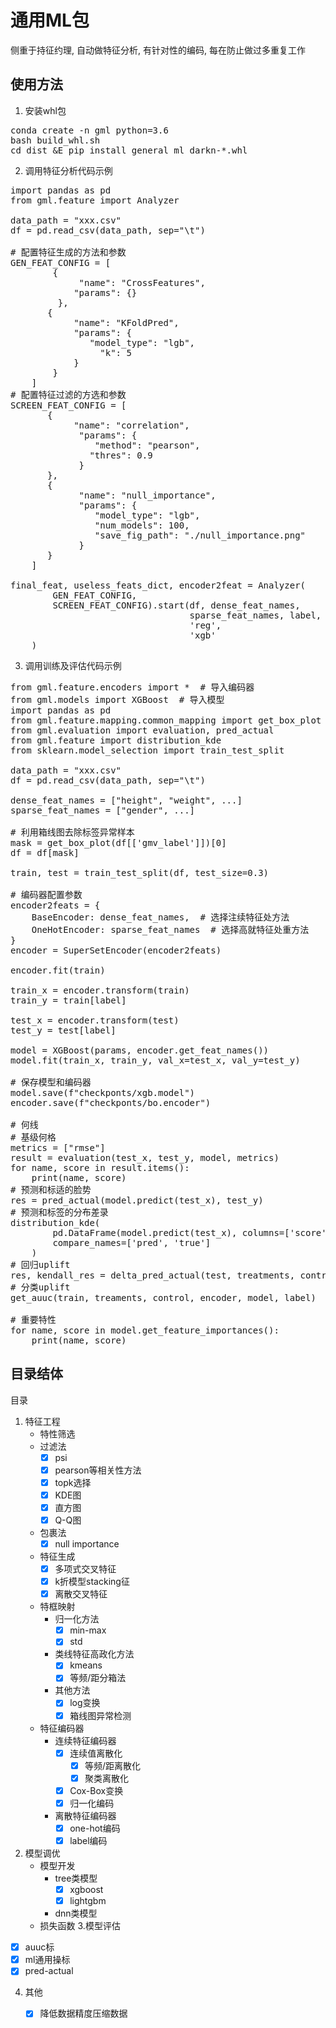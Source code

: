 # 通用ML包
侧重于持征约理, 自动做特征分析, 有针对性的编码, 每在防止做过多重复工作

## 使用方法
1. 安装whl包
<pre>conda create -n gml python=3.6
bash build_whl.sh
cd dist &E pip install general_ml_darkn-*.whl
</pre>
2. 调用特征分析代码示例
<pre>
import pandas as pd
from gml.feature import Analyzer

data_path = "xxx.csv"
df = pd.read_csv(data_path, sep="\t")

# 配置特征生成的方法和参数
GEN_FEAT_CONFIG = [
        {
             "name": "CrossFeatures",
            "params": {}
         },
       {
            "name": "KFoldPred",
            "params": {
               "model_type": "lgb",
                 "k": 5
            }
        }
    ]
# 配置特征过滤的方选和参数
SCREEN_FEAT_CONFIG = [
       {
            "name": "correlation",
             "params": {
                "method": "pearson",
               "thres": 0.9
             }
       },
       {
             "name": "null_importance",
             "params": {
                "model_type": "lgb",
                "num_models": 100,
                "save_fig_path": "./null_importance.png"
             }
       }
    ]

final_feat, useless_feats_dict, encoder2feat = Analyzer(
        GEN_FEAT_CONFIG,
        SCREEN_FEAT_CONFIG).start(df, dense_feat_names,
                                  sparse_feat_names, label,
                                  'reg',
                                  'xgb'
    )
</pre>
3. 调用训练及评估代码示例
<pre>
from gml.feature.encoders import *  # 导入编码器
from gml.models import XGBoost  # 导入模型
import pandas as pd
from gml.feature.mapping.common_mapping import get_box_plot
from gml.evaluation import evaluation, pred_actual
from gml.feature import distribution_kde
from sklearn.model_selection import train_test_split

data_path = "xxx.csv"
df = pd.read_csv(data_path, sep="\t")

dense_feat_names = ["height", "weight", ...]
sparse_feat_names = ["gender", ...]

# 利用箱线图去除标签异常样本
mask = get_box_plot(df[['gmv_label']])[0]
df = df[mask]

train, test = train_test_split(df, test_size=0.3)

# 编码器配置参数
encoder2feats = {
    BaseEncoder: dense_feat_names,  # 选择注续特征处方法
    OneHotEncoder: sparse_feat_names  # 选择高就特征处重方法
}
encoder = SuperSetEncoder(encoder2feats)

encoder.fit(train)

train_x = encoder.transform(train)
train_y = train[label]

test_x = encoder.transform(test)
test_y = test[label]

model = XGBoost(params, encoder.get_feat_names())
model.fit(train_x, train_y, val_x=test_x, val_y=test_y)

# 保存模型和编码器
model.save(f"checkponts/xgb.model")
encoder.save(f"checkponts/bo.encoder")

# 何线
# 基级何格
metrics = ["rmse"]
result = evaluation(test_x, test_y, model, metrics)
for name, score in result.items():
    print(name, score)
# 预测和标适的脸势
res = pred_actual(model.predict(test_x), test_y)
# 预测和标签的分布差录
distribution_kde(
        pd.DataFrame(model.predict(test_x), columns=['score']),
        compare_names=['pred', 'true']
    )
# 回归uplift
res, kendall_res = delta_pred_actual(test, treatments, control, encoder, model, label, 2)
# 分类uplift
get_auuc(train, treaments, control, encoder, model, label)

# 重要特性
for name, score in model.get_feature_importances():
    print(name, score)
</pre>
## 目录结体
目录
1. 特征工程
    - 特性筛选
    - 过滤法
        - [x] psi
        - [x] pearson等相关性方法
        - [x] topk选择
        - [x] KDE图
        - [x] 直方图
        - [x] Q-Q图
    - 包裹法
       - [x] null importance
    - 特征生成
      - [x] 多项式交叉特征
      - [x] k折模型stacking征
      - [x] 离散交叉特征
    - 特框映射
      - 归一化方法
        - [x] min-max
        - [x] std
      - 类线特征高政化方法
        - [x] kmeans
        - [x] 等频/距分箱法
      - 其他方法
        - [x] log变换
        - [x] 箱线图异常检测
    - 特征编码器
        - 连续特征编码器
          - [x] 连续值离散化
            - [x] 等频/距离散化
            - [x] 聚类离散化
          - [x] Cox-Box变换
          - [x] 归一化编码
        - 离散特征编码器
          - [x] one-hot编码
          - [x] label编码
2. 模型调优
    - 模型开发
      - tree类模型
        - [x] xgboost
        - [x] lightgbm
      - dnn类模型
    - 损失函数
3.模型评估
  - [x] auuc标
  - [x] ml通用操标
  - [x] pred-actual
4. 其他
   - [x] 降低数据精度压缩数据

